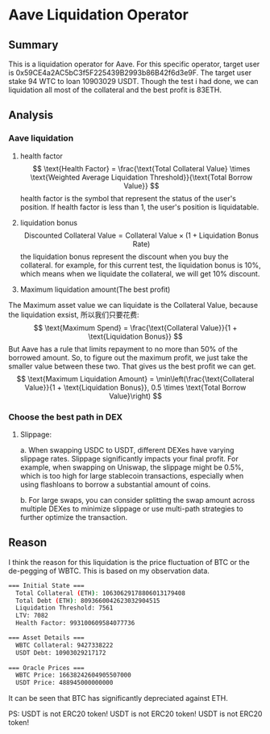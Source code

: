 # Aave Liquidation Operator
## Summary
This is a liquidation operator for Aave. For this specific operator, target user is 0x59CE4a2AC5bC3f5F225439B2993b86B42f6d3e9F. The target user stake 94 WTC to loan 10903029 USDT. Though the test i had done, we can liquidation all most of the collateral and the best profit is 83ETH.

## Analysis
### Aave liquidation
1. health factor
$$
\text{Health Factor} = \frac{\text{Total Collateral Value} \times \text{Weighted Average Liquidation Threshold}}{\text{Total Borrow Value}}
$$
health factor is the symbol that represent the status of the user's position. If health factor is less than 1, the user's position is liquidatable.

2. liquidation bonus
$$
\text{Discounted Collateral Value} = \text{Collateral Value} \times (1 + \text{Liquidation Bonus Rate})
$$
the liquidation bonus represent the discount when you buy the collateral. for example, for this current test, the liquidation bonus is 10%, which means when we liquidate the collateral, we will get 10% discount.

3. Maximum liquidation amount(The best profit)

The Maximum asset value we can liquidate is the Collateral Value, because the liquidation exsist, 所以我们只要花费:
$$
\text{Maximum Spend} = \frac{\text{Collateral Value}}{1 + \text{Liquidation Bonus}}
$$
But Aave has a rule that limits repayment to no more than 50% of the borrowed amount. So, to figure out the maximum profit, we just take the smaller value between these two. That gives us the best profit we can get.
$$
\text{Maximum Liquidation Amount} = \min\left(\frac{\text{Collateral Value}}{1 + \text{Liquidation Bonus}}, 0.5 \times \text{Total Borrow Value}\right)
$$

###  Choose the best path in DEX
1. Slippage:

    a. When swapping USDC to USDT, different DEXes have varying slippage rates. Slippage significantly impacts your final profit. For example, when swapping on Uniswap, the slippage might be 0.5%, which is too high for large stablecoin transactions, especially when using flashloans to borrow a substantial amount of coins.

    b. For large swaps, you can consider splitting the swap amount across multiple DEXes to minimize slippage or use multi-path strategies to further optimize the transaction.

## Reason
I think the reason for this liquidation is the price fluctuation of BTC or the de-pegging of WBTC. This is based on my observation data.
```bash
=== Initial State ===
  Total Collateral (ETH): 10630629178806013179408
  Total Debt (ETH): 8093660042623032904515
  Liquidation Threshold: 7561
  LTV: 7082
  Health Factor: 993100609584077736

=== Asset Details ===
  WBTC Collateral: 9427338222
  USDT Debt: 10903029217172
  
=== Oracle Prices ===
  WBTC Price: 16638242604905507000
  USDT Price: 488945000000000
```
It can be seen that BTC has significantly depreciated against ETH.

PS: USDT is not ERC20 token! USDT is not ERC20 token! USDT is not ERC20 token!



